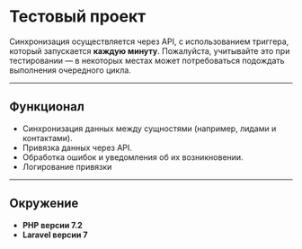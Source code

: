 # **Тестовый проект**

Синхронизация осуществляется через API, с использованием триггера, который запускается **каждую минуту**. Пожалуйста, учитывайте это при тестировании — в некоторых местах может потребоваться подождать выполнения очередного цикла.

---

## **Функционал**
- Синхронизация данных между сущностями (например, лидами и контактами).
- Привязка данных через API.
- Обработка ошибок и уведомления об их возникновении.
- Логирование привязки

---

## **Окружение**
- **PHP версии 7.2**
- **Laravel версии 7**